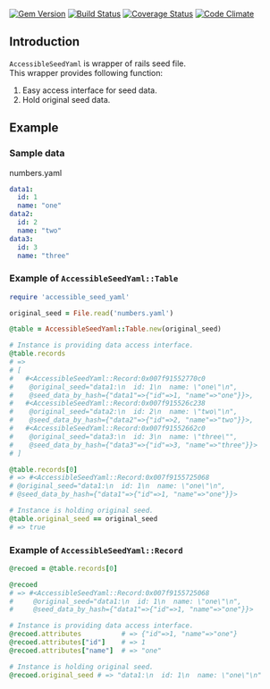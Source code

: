 [![Gem Version](https://badge.fury.io/rb/accessible_seed_yaml.svg)](http://badge.fury.io/rb/accessible_seed_yaml)
[![Build Status](https://travis-ci.org/Shinya131/accessible_seed_yaml.svg?branch=master)](https://travis-ci.org/Shinya131/accessible_seed_yaml)
[![Coverage Status](https://coveralls.io/repos/Shinya131/accessible_seed_yaml/badge.png?branch=develop)](https://coveralls.io/r/Shinya131/accessible_seed_yaml?branch=develop)
[![Code Climate](https://codeclimate.com/github/Shinya131/accessible_seed_yaml/badges/gpa.svg)](https://codeclimate.com/github/Shinya131/accessible_seed_yaml)

## Introduction
`AccessibleSeedYaml` is wrapper of rails seed file.  
This wrapper provides following function:

1. Easy access interface for seed data.
2. Hold original seed data.

## Example 
### Sample data
numbers.yaml
```yaml
data1:
  id: 1
  name: "one"
data2:
  id: 2
  name: "two"
data3:
  id: 3
  name: "three"
```

### Example of `AccessibleSeedYaml::Table`
```ruby
require 'accessible_seed_yaml'

original_seed = File.read('numbers.yaml')

@table = AccessibleSeedYaml::Table.new(original_seed)

# Instance is providing data access interface.
@table.records
# => 
# [
#   #<AccessibleSeedYaml::Record:0x007f91552770c0
#    @original_seed="data1:\n  id: 1\n  name: \"one\"\n",
#    @seed_data_by_hash={"data1"=>{"id"=>1, "name"=>"one"}}>,
#   #<AccessibleSeedYaml::Record:0x007f915526c238
#    @original_seed="data2:\n  id: 2\n  name: \"two\"\n",
#    @seed_data_by_hash={"data2"=>{"id"=>2, "name"=>"two"}}>,
#   #<AccessibleSeedYaml::Record:0x007f91552662c0
#    @original_seed="data3:\n  id: 3\n  name: \"three\"",
#    @seed_data_by_hash={"data3"=>{"id"=>3, "name"=>"three"}}>
# ]

@table.records[0]
# => #<AccessibleSeedYaml::Record:0x007f9155725068
# @original_seed="data1:\n  id: 1\n  name: \"one\"\n",
# @seed_data_by_hash={"data1"=>{"id"=>1, "name"=>"one"}}>

# Instance is holding original seed.
@table.original_seed == original_seed
# => true
```
### Example of `AccessibleSeedYaml::Record`
```ruby
@recoed = @table.records[0]

@recoed
# => #<AccessibleSeedYaml::Record:0x007f9155725068
#     @original_seed="data1:\n  id: 1\n  name: \"one\"\n",
#     @seed_data_by_hash={"data1"=>{"id"=>1, "name"=>"one"}}>

# Instance is providing data access interface.
@recoed.attributes          # => {"id"=>1, "name"=>"one"}
@recoed.attributes["id"]    # => 1
@recoed.attributes["name"]  # => "one"

# Instance is holding original seed.
@recoed.original_seed # => "data1:\n  id: 1\n  name: \"one\"\n"
```
